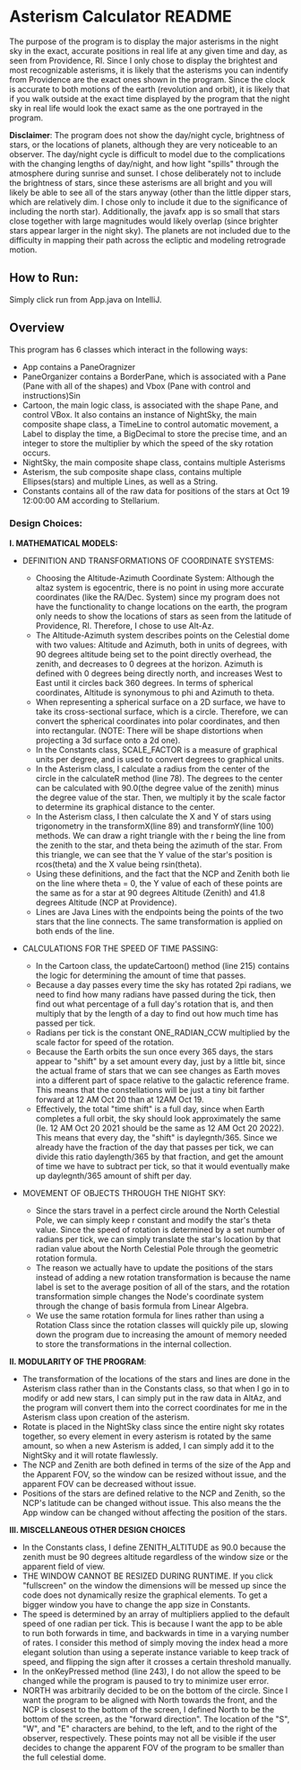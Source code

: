 # Asterism Calculator README

The purpose of the program is to display the major asterisms in the night sky in the exact, accurate positions in real
life at any given time and day, as seen from Providence, RI. Since I only chose to display the brightest and most
recognizable asterisms, it is likely that the asterisms you can indentify from Providence are the exact ones shown
in the program. Since the clock is accurate to both motions of the earth (revolution and orbit), it is likely that
if you walk outside at the exact time displayed by the program that the night sky in real life would look the exact
same as the one portrayed in the program.

**Disclaimer**: The program does not show the day/night cycle, brightness of stars, or the locations of planets, although
they are very noticeable to an observer.
The day/night cycle is difficult to model due to the complications with the changing lengths of day/night, and how
light "spills" through the atmosphere during sunrise and sunset.
I chose deliberately not to include the brightness of stars, since these asterisms are all bright and you will likely be
able to see all of the stars anyway (other than the little dipper stars, which are relatively dim. I chose only to
include it due to the significance of including the north star). Additionally, the javafx app is so small that stars
close together with large magnitudes would likely overlap (since brighter stars appear larger in the night sky).
The planets are not included due to the difficulty in mapping their path across the ecliptic and
modeling retrograde motion.

## How to Run:
Simply click run from App.java on IntelliJ. 

## Overview

This program has 6 classes which interact in the following ways:

- App contains a PaneOragnizer
- PaneOrganizer contains a BorderPane, which is associated with a Pane (Pane with all of the shapes) and Vbox
(Pane with control and instructions)Sin
- Cartoon, the main logic class, is associated with the shape Pane, and control VBox. It also contains an instance
of NightSky, the main composite shape class, a TimeLine to control automatic movement, a Label to display the time,
a BigDecimal to store the precise time, and an integer to store the multiplier by which the speed of the sky
rotation occurs.
- NightSky, the main composite shape class, contains multiple Asterisms
- Asterism, the sub composite shape class, contains multiple Ellipses(stars) and multiple Lines, as well as a String.
- Constants contains all of the raw data for positions of the stars at Oct 19 12:00:00 AM according to Stellarium.

### Design Choices:

 **I. MATHEMATICAL MODELS:**

- DEFINITION AND TRANSFORMATIONS OF COORDINATE SYSTEMS:
    - Choosing the Altitude-Azimuth Coordinate System: Although the altaz system is egocentric, there is no point
    in using more accurate coordinates (like the RA/Dec. System) since my program does not have the functionality
    to change locations on the earth, the program only needs to show the locations of stars as seen from the
    latitude of Providence, RI. Therefore, I chose to use Alt-Az.
    - The Altitude-Azimuth system describes points on the Celestial dome with two values: Altitude and Azimuth,
    both in units of degrees, with 90 degrees altitude being set to the point directly overhead, the zenith, and
    decreases to 0 degrees at the horizon. Azimuth is defined with 0 degrees being directly north, and increases
    West to East until it circles back 360 degrees. In terms of spherical coordinates, Altitude is synonymous to
    phi and Azimuth to theta.
    - When representing a spherical surface on a 2D surface, we have to take its cross-sectional surface, which
    is a circle. Therefore, we can convert the spherical coordinates into polar coordinates, and then into
    rectangular. (NOTE: There will be shape distortions when projecting a 3d surface onto a 2d one).
    - In the Constants class, SCALE_FACTOR is a measure of graphical units per degree, and is used to convert
    degrees to graphical units.
    - In the Asterism class, I calculate a radius from the center of the circle in the calculateR method (line 78).
    The degrees to the center can be calculated with 90.0(the degree value of the zenith) minus the degree value
    of the star. Then, we multiply it by the scale factor to determine its graphical distance to the center.
    - In the Asterism class, I then calculate the X and Y of stars using trigonometry in the transformX(line 89) and
    transformY(line 100) methods. We can draw a right triangle with the r being the line from the zenith to the
    star, and theta being the azimuth of the star. From this triangle, we can see that the Y value of the star's
    position is rcos(theta) and the X value being rsin(theta).
    - Using these definitions, and the fact that the NCP and Zenith both lie on the line where theta = 0, the Y
    value of each of these points are the same as for a star at 90 degrees Altitude (Zenith) and 41.8 degrees
    Altitude (NCP at Providence).
    - Lines are Java Lines with the endpoints being the points of the two stars that the line connects. The same
    transformation is applied on both ends of the line.

- CALCULATIONS FOR THE SPEED OF TIME PASSING:
    - In the Cartoon class, the updateCartoon() method (line 215) contains the logic for determining the amount of
    time that passes.
    - Because a day passes every time the sky has rotated 2pi radians, we need to find how many radians have passed
    during the tick, then find out what percentage of a full day's rotation that is, and then multiply that by
    the length of a day to find out how much time has passed per tick.
    - Radians per tick is the constant ONE_RADIAN_CCW multiplied by the scale factor for speed of the rotation.
    - Because the Earth orbits the sun once every 365 days, the stars appear to "shift" by a set amount every day,
    just by a little bit, since the actual frame of stars that we can see changes as Earth moves into a different
    part of space relative to the galactic reference frame. This means that the constellations will be just a tiny
    bit farther forward at 12 AM Oct 20 than at 12AM Oct 19.
    - Effectively, the total "time shift" is a full day, since when Earth completes a full orbit, the sky should
    look approximately the same (Ie. 12 AM Oct 20 2021 should be the same as 12 AM Oct 20 2022). This means that
    every day, the "shift" is daylegnth/365. Since we already have the fraction of the day that passes
    per tick, we can divide this ratio daylength/365 by that fraction, and get the amount of time we have to
    subtract per tick, so that it would eventually make up daylegnth/365 amount of shift per day.

- MOVEMENT OF OBJECTS THROUGH THE NIGHT SKY:
    - Since the stars travel in a perfect circle around the North Celestial Pole, we can simply keep r constant
    and modify the star's theta value. Since the speed of rotation is determined by a set number of radians per
    tick, we can simply translate the star's location by that radian value about the North Celestial Pole through
    the geometric rotation formula.
    - The reason we actually have to update the positions of the stars instead of adding a new rotation
    transformation is because the name label is set to the average position of all of the stars, and the rotation
    transformation simple changes the Node's coordinate system through the change of basis formula from Linear
    Algebra.
    - We use the same rotation formula for lines rather than using a Rotation Class since the rotation classes will
    quickly pile up, slowing down the program due to increasing the amount of memory needed to store the
    transformations in the internal collection.

 **II. MODULARITY OF THE PROGRAM**:

- The transformation of the locations of the stars and lines are done in the Asterism class rather than in the
Constants class, so that when I go in to modify or add new stars, I can simply put in the raw data in AltAz, and
the program will convert them into the correct coordinates for me in the Asterism class upon creation of the
asterism.
- Rotate is placed in the NightSky class since the entire night sky rotates together, so every element in every
asterism is rotated by the same amount, so when a new Asterism is added, I can simply add it to the NightSky and
it will rotate flawlessly.
- The NCP and Zenith are both defined in terms of the size of the App and the Apparent FOV, so the window can be
resized without issue, and the apparent FOV can be decreased without issue.
- Positions of the stars are defined relative to the NCP and Zenith, so the NCP's latitude can be changed without
issue. This also means the the App window can be changed without affecting the position of the stars.

 **III. MISCELLANEOUS OTHER DESIGN CHOICES**

- In the Constants class, I define ZENITH_ALTITUDE as 90.0 because the zenith must be 90 degrees altitude
regardless of the window size or the apparent field of view.
- THE WINDOW CANNOT BE RESIZED DURING RUNTIME. If you click "fullscreen" on the window the dimensions will be
messed up since the code does not dynamically resize the graphical elements. To get a bigger window you have to
change the app size in Constants.
- The speed is determined by an array of multipliers applied to the default speed of one radian per tick. This is
because I want the app to be able to run both forwards in time, and backwards in time in a varying number of
rates. I consider this method of simply moving the index head a more elegant solution than using a seperate
instance variable to keep track of speed, and flipping the sign after it crosses a certain threshold manually.
- In the onKeyPressed method (line 243), I do not allow the speed to be changed while the program is paused to
try to minimize user error.
- NORTH was arbitrarily decided to be on the bottom of the circle. Since I want the program to be aligned with
North towards the front, and the NCP is closest to the bottom of the screen, I defined North to be the bottom
of the screen, as the "forward direction". The location of the "S", "W", and "E" characters are behind, to the left,
and to the right of the observer, respectively. These points may not all be visible if the user decides to change
the apparent FOV of the program to be smaller than the full celestial dome.
